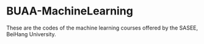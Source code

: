 # BUAA-MachineLearning
These are the codes of the machine learning courses offered by the SASEE, BeiHang University. 
